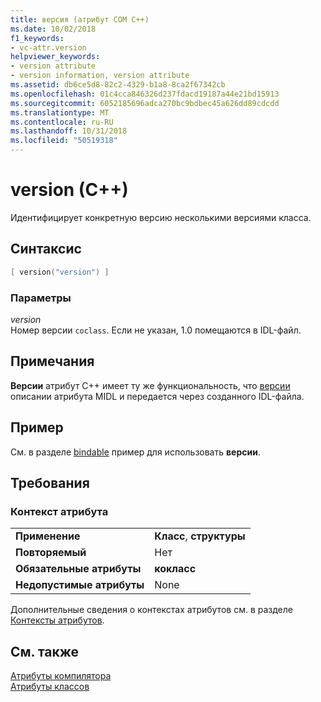 ```yaml
---
title: версия (атрибут COM C++)
ms.date: 10/02/2018
f1_keywords:
- vc-attr.version
helpviewer_keywords:
- version attribute
- version information, version attribute
ms.assetid: db6ce5d8-82c2-4329-b1a8-8ca2f67342cb
ms.openlocfilehash: 01c4cca846326d237fdacd19187a44e21bd15913
ms.sourcegitcommit: 6052185696adca270bc9bdbec45a626dd89cdcdd
ms.translationtype: MT
ms.contentlocale: ru-RU
ms.lasthandoff: 10/31/2018
ms.locfileid: "50519318"
---
```

# <a name="version-c"></a>version (C++)

Идентифицирует конкретную версию несколькими версиями класса.

## <a name="syntax"></a>Синтаксис

```cpp
[ version("version") ]
```

### <a name="parameters"></a>Параметры

*version*<br/>
Номер версии `coclass`. Если не указан, 1.0 помещаются в IDL-файл.

## <a name="remarks"></a>Примечания

**Версии** атрибут C++ имеет ту же функциональность, что [версии](/windows/desktop/Midl/version) описании атрибута MIDL и передается через созданного IDL-файла.

## <a name="example"></a>Пример

См. в разделе [bindable](bindable.md) пример для использовать **версии**.

## <a name="requirements"></a>Требования

### <a name="attribute-context"></a>Контекст атрибута

|||
|-|-|
|**Применение**|**Класс**, **структуры**|
|**Повторяемый**|Нет|
|**Обязательные атрибуты**|**кокласс**|
|**Недопустимые атрибуты**|None|

Дополнительные сведения о контекстах атрибутов см. в разделе [Контексты атрибутов](cpp-attributes-com-net.md#contexts).

## <a name="see-also"></a>См. также

[Атрибуты компилятора](compiler-attributes.md)<br/>
[Атрибуты классов](class-attributes.md)